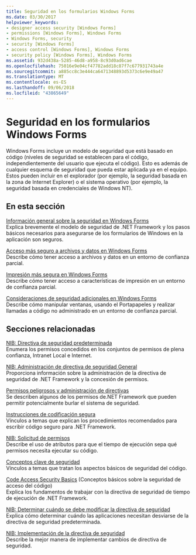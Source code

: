 ```yaml
---
title: Seguridad en los formularios Windows Forms
ms.date: 03/30/2017
helpviewer_keywords:
- designer access security [Windows Forms]
- permissions [Windows Forms], Windows Forms
- Windows Forms, security
- security [Windows Forms]
- access control [Windows Forms], Windows Forms
- security policy [Windows Forms], Windows Forms
ms.assetid: 932d438a-5285-46d8-a958-8c93d0ad6cae
ms.openlocfilehash: 75016e9e04cf47782add18c87f7c677931743a4e
ms.sourcegitcommit: a885cc8c3e444ca6471348893d5373c6e9e49a47
ms.translationtype: MT
ms.contentlocale: es-ES
ms.lasthandoff: 09/06/2018
ms.locfileid: "43865649"
---
```

# <a name="windows-forms-security"></a>Seguridad en los formularios Windows Forms
Windows Forms incluye un modelo de seguridad que está basado en código (niveles de seguridad se establecen para el código, independientemente del usuario que ejecuta el código). Esto es además de cualquier esquema de seguridad que pueda estar aplicada ya en el equipo. Estos pueden incluir en el explorador (por ejemplo, la seguridad basada en la zona de Internet Explorer) o el sistema operativo (por ejemplo, la seguridad basada en credenciales de Windows NT).  
  
## <a name="in-this-section"></a>En esta sección  
 [Información general sobre la seguridad en Windows Forms](../../../docs/framework/winforms/security-in-windows-forms-overview.md)  
 Explica brevemente el modelo de seguridad de .NET Framework y los pasos básicos necesarios para asegurarse de los formularios de Windows en la aplicación son seguros.  
  
 [Acceso más seguro a archivos y datos en Windows Forms](../../../docs/framework/winforms/more-secure-file-and-data-access-in-windows-forms.md)  
 Describe cómo tener acceso a archivos y datos en un entorno de confianza parcial.  
  
 [Impresión más segura en Windows Forms](../../../docs/framework/winforms/more-secure-printing-in-windows-forms.md)  
 Describe cómo tener acceso a características de impresión en un entorno de confianza parcial.  
  
 [Consideraciones de seguridad adicionales en Windows Forms](../../../docs/framework/winforms/additional-security-considerations-in-windows-forms.md)  
 Describe cómo manipular ventanas, usando el Portapapeles y realizar llamadas a código no administrado en un entorno de confianza parcial.  
  
## <a name="related-sections"></a>Secciones relacionadas  
 [NIB: Directiva de seguridad predeterminada](https://msdn.microsoft.com/library/2c086873-0894-4f4d-8f7e-47427c1a3b55)  
 Enumera los permisos concedidos en los conjuntos de permisos de plena confianza, Intranet Local e Internet.  
  
 [NIB: Administración de directiva de seguridad General](https://msdn.microsoft.com/library/5121fe35-f0e3-402c-94ab-4f35b0a87b4b)  
 Proporciona información sobre la administración de la directiva de seguridad de .NET Framework y la concesión de permisos.  
  
 [Permisos peligrosos y administración de directivas](../../../docs/framework/misc/dangerous-permissions-and-policy-administration.md)  
 Se describen algunos de los permisos de.NET Framework que pueden permitir potencialmente burlar el sistema de seguridad.  
  
 [Instrucciones de codificación segura](../../../docs/standard/security/secure-coding-guidelines.md)  
 Vínculos a temas que explican los procedimientos recomendados para escribir código seguro para .NET Framework.  
  
 [NIB: Solicitud de permisos](https://msdn.microsoft.com/library/0447c49d-8cba-45e4-862c-ff0b59bebdc2)  
 Describe el uso de atributos para que el tiempo de ejecución sepa qué permisos necesita ejecutar su código.  
  
 [Conceptos clave de seguridad](../../../docs/standard/security/key-security-concepts.md)  
 Vínculos a temas que tratan los aspectos básicos de seguridad del código.  
  
 [Code Access Security Basics](../../../docs/framework/misc/code-access-security-basics.md) (Conceptos básicos sobre la seguridad de acceso del código)  
 Explica los fundamentos de trabajar con la directiva de seguridad de tiempo de ejecución de .NET Framework.  
  
 [NIB: Determinar cuándo se debe modificar la directiva de seguridad](https://msdn.microsoft.com/library/af749b17-e461-409d-84b9-a3d44789db16)  
 Explica cómo determinar cuándo las aplicaciones necesitan desviarse de la directiva de seguridad predeterminada.  
  
 [NIB: Implementación de la directiva de seguridad](https://msdn.microsoft.com/library/f936c1e5-033b-4bd9-a3bd-a39ba733a681)  
 Describe la mejor manera de implementar cambios de directiva de seguridad.
